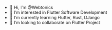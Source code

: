 - 👋 Hi, I’m @Webtonics
- 👀 I’m interested in Flutter Software Development
- 🌱 I’m currently learning Flutter, Rust, DJango
- 💞️ I’m looking to collaborate on Flutter Project

<!---
Webtonics/Webtonics is a ✨ special ✨ repository because its `README.md` (this file) appears on your GitHub profile.
You can click the Preview link to take a look at your changes.
--->
